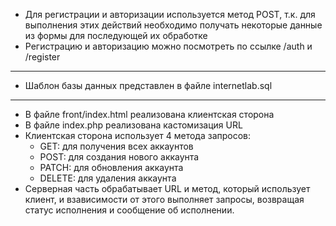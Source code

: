 - Для регистрации и авторизации используется метод POST, т.к. для выполнения этих действий необходимо получать некоторые данные из формы для последующей их обработке
- Регистрацию и авторизацию можно посмотреть по ссылке /auth и /register
----------------------------------------------------------------------------------------------------------------------------------------------------------------------
- Шаблон базы данных представлен в файле internetlab.sql
----------------------------------------------------------------------------------------------------------------------------------------------------------------------
- В файле front/index.html реализована клиентская сторона
- В файлe index.php реализована кастомизация URL
- Клиентская сторона использует 4 метода запросов:
  - GET: для получения всех аккаунтов
  - POST: для создания нового аккаунта
  - PATCH: для обновления аккаунта
  - DELETE: для удаления аккаунта
- Серверная часть обрабатывает URL и метод, который использует клиент, и взависимости от этого выполняет запросы, возвращая статус исполнения и сообщение об исполнении.
